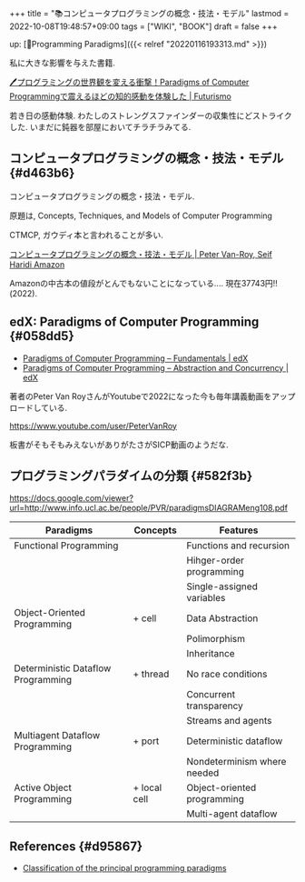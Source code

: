 +++
title = "📚コンピュータプログラミングの概念・技法・モデル"
lastmod = 2022-10-08T19:48:57+09:00
tags = ["WIKI", "BOOK"]
draft = false
+++

up: [📁Programming Paradigms]({{< relref "20220116193313.md" >}})

私に大きな影響を与えた書籍.

[🖊プログラミングの世界観を変える衝撃！Paradigms of Computer Programmingで震えるほどの知的感動を体験した | Futurismo](https://futurismo.biz/archives/2427/)

若き日の感動体験. わたしのストレングスファインダーの収集性にどストライクした.
いまだに鈍器を部屋においてチラチラみてる.


## コンピュータプログラミングの概念・技法・モデル {#d463b6}

コンピュータプログラミングの概念・技法・モデル.

原題は, Concepts, Techniques, and Models of Computer Programming

CTMCP, ガウディ本と言われることが多い.

[コンピュータプログラミングの概念・技法・モデル | Peter Van-Roy, Seif Haridi Amazon](https://www.amazon.co.jp/%E3%82%B3%E3%83%B3%E3%83%94%E3%83%A5%E3%83%BC%E3%82%BF%E3%83%97%E3%83%AD%E3%82%B0%E3%83%A9%E3%83%9F%E3%83%B3%E3%82%B0%E3%81%AE%E6%A6%82%E5%BF%B5%E3%83%BB%E6%8A%80%E6%B3%95%E3%83%BB%E3%83%A2%E3%83%87%E3%83%AB-Architects-Archive%E3%82%AF%E3%83%A9%E3%82%B7%E3%83%83%E3%82%AF%E3%83%A2%E3%83%80%E3%83%B3%E3%83%BB%E3%82%B3%E3%83%B3%E3%83%94%E3%83%A5%E3%83%BC%E3%83%86%E3%82%A3%E3%83%B3%E3%82%B0-%E3%82%BB%E3%82%A4%E3%83%95%E3%83%BB%E3%83%8F%E3%83%AA%E3%83%87%E3%82%A3/dp/4798113468)

Amazonの中古本の値段がとんでもないことになっている.... 現在37743円!!(2022).


## edX: Paradigms of Computer Programming {#058dd5}

-   [Paradigms of Computer Programming – Fundamentals | edX](https://www.edx.org/course/paradigms-of-computer-programming-fundamentals#.U2oLTxMu2IM)
-   [Paradigms of Computer Programming – Abstraction and Concurrency | edX](https://www.edx.org/course/paradigms-of-computer-programming-abstraction-and#!)

著者のPeter Van RoyさんがYoutubeで2022になった今も毎年講義動画をアップロードしている.

<https://www.youtube.com/user/PeterVanRoy>

板書がそもそもみえないがありがたさがSICP動画のようだな.


## プログラミングパラダイムの分類 {#582f3b}

<https://docs.google.com/viewer?url=http://www.info.ucl.ac.be/people/PVR/paradigmsDIAGRAMeng108.pdf>

| Paradigms                          | Concepts     | Features                    |
|------------------------------------|--------------|-----------------------------|
| Functional Programming             |              | Functions and recursion     |
|                                    |              | Hihger-order programming    |
|                                    |              | Single-assigned variables   |
| Object-Oriented Programming        | + cell       | Data Abstraction            |
|                                    |              | Polimorphism                |
|                                    |              | Inheritance                 |
| Deterministic Dataflow Programming | + thread     | No race conditions          |
|                                    |              | Concurrent transparency     |
|                                    |              | Streams and agents          |
| Multiagent Dataflow Programming    | + port       | Deterministic dataflow      |
|                                    |              | Nondeterminism where needed |
| Active Object Programming          | + local cell | Object-oriented programming |
|                                    |              | Multi-agent dataflow        |


## References {#d95867}

-   [Classification of the principal programming paradigms](http://www.info.ucl.ac.be/~pvr/paradigms.html)
